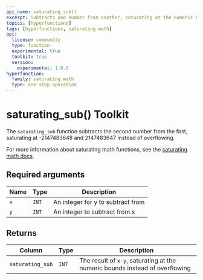 ```yaml
---
api_name: saturating_sub()
excerpt: Subtracts one number from another, saturating at the numeric bounds instead of overflowing
topics: [hyperfunctions]
tags: [hyperfunctions, saturating math]
api:
  license: community
  type: function
  experimental: true
  toolkit: true
  version:
    experimental: 1.8.0
hyperfunction:
  family: saturating math
  type: one-step operation
---
```


# saturating_sub()  <Tag type="toolkit">Toolkit</Tag><Tag type="experimental-toolkit" content="Experimental" />

The `saturating_sub` function subtracts the second number from the first, saturating at -2147483648 and 2147483647 instead of overflowing.

For more information about saturating math functions, see the
[saturating math docs][saturating-math-docs].

## Required arguments

|Name|Type|Description|
|-|-|-|
|`x`|`INT`| An integer for y to subtract from |
|`y`|`INT`| An integer to subtract from x |

## Returns

|Column|Type|Description|
|-|-|-|
|`saturating_sub` |`INT`| The result of `x-y`, saturating at the numeric bounds instead of overflowing |

[saturating-math-docs]: /api/:currentVersion:/hyperfunctions/saturating_math/
